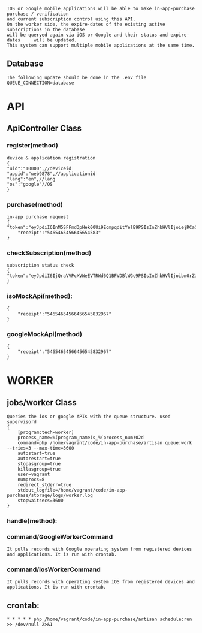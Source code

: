     IOS or Google mobile applications will be able to make in-app-purchase purchase / verification 
    and current subscription control using this API.
    On the worker side, the expire-dates of the existing active subscriptions in the database 
    will be queryed again via iOS or Google and their status and expire-dates     will be updated.
    This system can support multiple mobile applications at the same time.
## Database
    The following update should be done in the .env file
    QUEUE_CONNECTION=database
# API
## ApiController Class
### register(method)
    device & application registration
	{
	"uid":"10000",//deviceid
	"appid":"web9878",//applicationid
	"lang":"en",//lang
	"os":"google"//OS
	}
### purchase(method)
    in-app purchase request
	{	"token":"eyJpdiI6InM5SFFmd3pHek00Ui9EcmpqditYelE9PSIsInZhbHVlIjoiejRCaGNqbU1HL3d6MWlLSE15Mk0ydVgxOC83Q2c5Zk5ZRENkUFNOWTVTdz0iLCJtYWMiOiI4NGQ4OWJkY2RmY2VmMTVkMGE5ODY5YTA1NjZiMTk2MjI5NTBhOWY0YWU1YjY3NDVjZDJmNDVkNjg2ZmEwZDY5In0=",
		"receipt":"5465465456645654583"
	}
### checkSubscription(method)
    subscription status check
	{	"token":"eyJpdiI6IjQraVVPcXVWeEVTRWd6Q1BFVDBlWGc9PSIsInZhbHVlIjoibm0rZUEvZngxVkNNSjgwUWRYSEd3Qkx6SUJaeGVnUlA0TFRuNkxuQ2oyZz0iLCJtYWMiOiI4Y2MwZGUyMDE1ZjM0MzA3MzljOTk1ZWYwNTA4OTEyMDBmY2E2YjJmZjFiMDU2NGY3NWZlOWZjMTkwMjVlZDRk0="
	}	
### isoMockApi(method):
    {
        "receipt":"54654654566456545832967"
    }
### googleMockApi(method)
    {
        "receipt":"54654654566456545832967"
    }

# WORKER
## jobs/worker Class
    Queries the ios or google APIs with the queue structure. used supervisord
    {
        [program:tech-worker]
        process_name=%(program_name)s_%(process_num)02d
        command=php /home/vagrant/code/in-app-purchase/artisan queue:work --tries=3 --max-time=3600
        autostart=true
        autorestart=true
        stopasgroup=true
        killasgroup=true
        user=vagrant
        numprocs=8
        redirect_stderr=true
        stdout_logfile=/home/vagrant/code/in-app-purchase/storage/logs/worker.log
        stopwaitsecs=3600
    }

### handle(method):
### command/GoogleWorkerCommand 
    It pulls records with Google operating system from registered devices and applications. It is run with crontab.
### command/IosWorkerCommand 
    It pulls records with operating system iOS from registered devices and applications. It is run with crontab.
## crontab:
    * * * * * php /home/vagrant/code/in-app-purchase/artisan schedule:run >> /dev/null 2>&1
